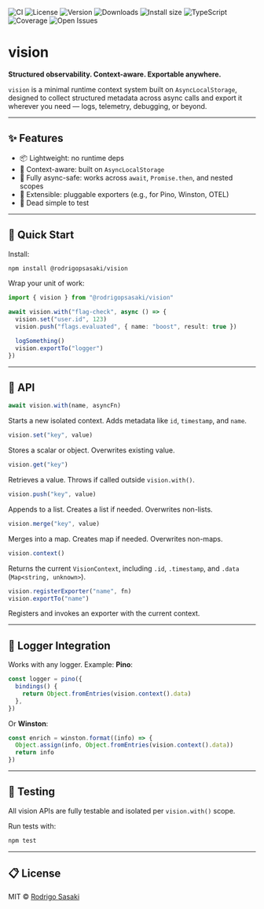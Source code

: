 ![CI](https://github.com/rodrigopsasaki/vision/actions/workflows/ci.yml/badge.svg)
![License](https://img.shields.io/github/license/rodrigopsasaki/vision)
![Version](https://img.shields.io/npm/v/@rodrigopsasaki/vision.svg)
![Downloads](https://img.shields.io/npm/dm/@rodrigopsasaki/vision.svg)
![Install size](https://packagephobia.com/badge?p=@rodrigopsasaki/vision)
![TypeScript](https://img.shields.io/badge/TypeScript-Strict-blue.svg)
![Coverage](https://img.shields.io/badge/Coverage-Coming--Soon-yellow)
![Open Issues](https://img.shields.io/github/issues/rodrigopsasaki/vision)

# vision

**Structured observability. Context-aware. Exportable anywhere.**

`vision` is a minimal runtime context system built on `AsyncLocalStorage`, designed to collect structured metadata across async calls and export it wherever you need — logs, telemetry, debugging, or beyond.

---

## ✨ Features

- 📦 Lightweight: no runtime deps
- 🧠 Context-aware: built on `AsyncLocalStorage`
- 🔁 Fully async-safe: works across `await`, `Promise.then`, and nested scopes
- 🧰 Extensible: pluggable exporters (e.g., for Pino, Winston, OTEL)
- 🧪 Dead simple to test

---

## 🚀 Quick Start

Install:

```bash
npm install @rodrigopsasaki/vision
```

Wrap your unit of work:

```ts
import { vision } from "@rodrigopsasaki/vision"

await vision.with("flag-check", async () => {
  vision.set("user.id", 123)
  vision.push("flags.evaluated", { name: "boost", result: true })

  logSomething()
  vision.exportTo("logger")
})
```

---

## 🧱 API

```ts
await vision.with(name, asyncFn)
```

Starts a new isolated context. Adds metadata like `id`, `timestamp`, and `name`.

```ts
vision.set("key", value)
```

Stores a scalar or object. Overwrites existing value.

```ts
vision.get("key")
```

Retrieves a value. Throws if called outside `vision.with()`.

```ts
vision.push("key", value)
```

Appends to a list. Creates a list if needed. Overwrites non-lists.

```ts
vision.merge("key", value)
```

Merges into a map. Creates map if needed. Overwrites non-maps.

```ts
vision.context()
```

Returns the current `VisionContext`, including `.id`, `.timestamp`, and `.data` (`Map<string, unknown>`).

```ts
vision.registerExporter("name", fn)
vision.exportTo("name")
```

Registers and invokes an exporter with the current context.

---

## 🔌 Logger Integration

Works with any logger. Example: **Pino**:

```ts
const logger = pino({
  bindings() {
    return Object.fromEntries(vision.context().data)
  },
})
```

Or **Winston**:

```ts
const enrich = winston.format((info) => {
  Object.assign(info, Object.fromEntries(vision.context().data))
  return info
})
```

---

## 🧪 Testing

All vision APIs are fully testable and isolated per `vision.with()` scope.

Run tests with:

```bash
npm test
```

---

## 📋 License

MIT © [Rodrigo Sasaki](https://github.com/rodrigopsasaki)
